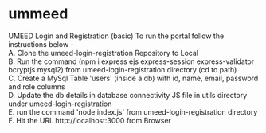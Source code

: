 # ummeed
UMEED Login and Registration (basic)
To run the portal follow the instructions below - <br/>
A. Clone the umeed-login-registration Repository to Local<br/>
B. Run the command (npm i express ejs express-session express-validator bcryptjs mysql2) from umeed-login-registration directory (cd to path)<br/>
C. Create a MySql Table 'users' (inside a db) with id, name, email, password and role columns<br/>
D. Update the db details in database connectivity JS file in utils directory under umeed-login-registration<br/>
E. run the command 'node index.js' from umeed-login-registration directory<br/>
F. Hit the URL http://localhost:3000 from Browser<br/>
